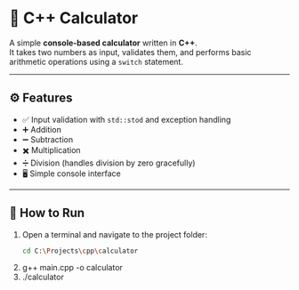 # 🧮 C++ Calculator

A simple **console-based calculator** written in **C++**.  
It takes two numbers as input, validates them, and performs basic arithmetic operations using a `switch` statement.

---

## ⚙️ Features
- ✅ Input validation with `std::stod` and exception handling  
- ➕ Addition  
- ➖ Subtraction  
- ✖️ Multiplication  
- ➗ Division (handles division by zero gracefully)  
- 🖥️ Simple console interface  

---

## 🚀 How to Run
1. Open a terminal and navigate to the project folder:
   ```bash
   cd C:\Projects\cpp\calculator
2. g++ main.cpp -o calculator
3. ./calculator







